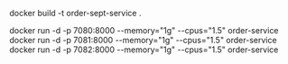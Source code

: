 docker build -t order-sept-service .

docker run -d -p 7080:8000 --memory="1g" --cpus="1.5" order-service docker run -d -p 7081:8000 --memory="1g" --cpus="1.5" order-service docker run -d -p 7082:8000 --memory="1g" --cpus="1.5" order-service
